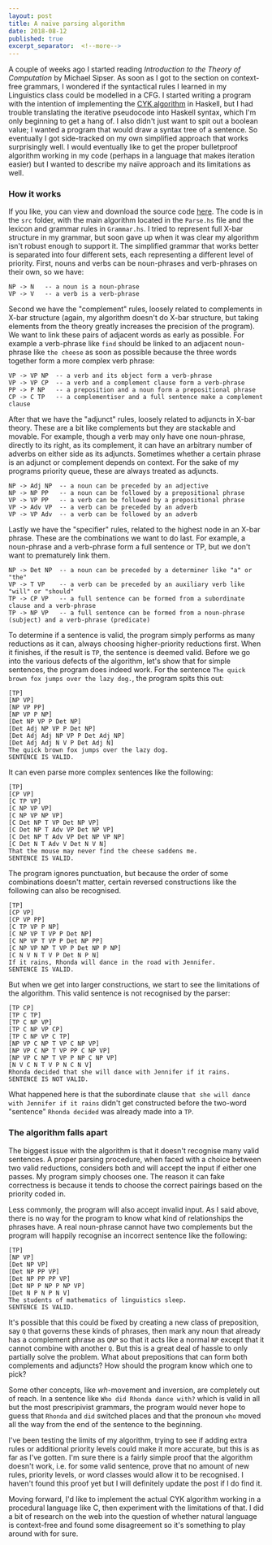 ```yaml
---
layout: post
title: A naïve parsing algorithm
date: 2018-08-12
published: true
excerpt_separator:  <!--more-->
---
```

A couple of weeks ago I started reading _Introduction to the Theory of Computation_ by Michael Sipser. As soon as I got to the section on context-free grammars, I wondered if the syntactical rules I learned in my Linguistics class could be modelled in a CFG. I started writing a program with the intention of implementing the [CYK algorithm](https://en.wikipedia.org/wiki/CYK_algorithm) in Haskell, but I had trouble translating the iterative pseudocode into Haskell syntax, which I'm only beginning to get a hang of. I also didn't just want to spit out a boolean value; I wanted a program that would draw a syntax tree of a sentence. So eventually I got side-tracked on my own simplified approach that works surprisingly well. I would eventually like to get the proper bulletproof algorithm working in my code (perhaps in a language that makes iteration easier) but I wanted to describe my naïve approach and its limitations as well.  
<!--more-->
### How it works
If you like, you can view and download the source code [here](https://github.com/marcelgoh/nl-parser). The code is in the `src` folder, with the main algorithm located in the `Parse.hs` file and the lexicon and grammar rules in `Grammar.hs`. I tried to represent full X-bar structure in my grammar, but soon gave up when it was clear my algorithm isn't robust enough to support it. The simplified grammar that works better is separated into four different sets, each representing a different level of priority. First, nouns and verbs can be noun-phrases and verb-phrases on their own, so we have:
```
NP -> N   -- a noun is a noun-phrase
VP -> V   -- a verb is a verb-phrase
```
Second we have the "complement" rules, loosely related to complements in X-bar structure (again, my algorithm doesn't do X-bar structure, but taking elements from the theory greatly increases the precision of the program). We want to link these pairs of adjacent words as early as possible. For example a verb-phrase like `find` should be linked to an adjacent noun-phrase like `the cheese` as soon as possible because the three words together form a more complex verb phrase:
```
VP -> VP NP  -- a verb and its object form a verb-phrase
VP -> VP CP  -- a verb and a complement clause form a verb-phrase
PP -> P NP   -- a preposition and a noun form a prepositional phrase
CP -> C TP   -- a complementiser and a full sentence make a complement clause
```
After that we have the "adjunct" rules, loosely related to adjuncts in X-bar theory. These are a bit like complements but they are stackable and movable. For example, though a verb may only have one noun-phrase, directly to its right, as its complement, it can have an arbitrary number of adverbs on either side as its adjuncts. Sometimes whether a certain phrase is an adjunct or complement depends on context. For the sake of my programs priority queue, these are always treated as adjuncts.
```
NP -> Adj NP  -- a noun can be preceded by an adjective
NP -> NP PP   -- a noun can be followed by a prepositional phrase
VP -> VP PP   -- a verb can be followed by a prepositional phrase
VP -> Adv VP  -- a verb can be preceded by an adverb
VP -> VP Adv  -- a verb can be followed by an adverb
```
Lastly we have the "specifier" rules, related to the highest node in an X-bar phrase. These are the combinations we want to do last. For example, a noun-phrase and a verb-phrase form a full sentence or TP, but we don't want to prematurely link them.
```
NP -> Det NP  -- a noun can be preceded by a determiner like "a" or "the"
VP -> T VP    -- a verb can be preceded by an auxiliary verb like "will" or "should"
TP -> CP VP   -- a full sentence can be formed from a subordinate clause and a verb-phrase
TP -> NP VP   -- a full sentence can be formed from a noun-phrase (subject) and a verb-phrase (predicate)
```
To determine if a sentence is valid, the program simply performs as many reductions as it can, always choosing higher-priority reductions first. When it finishes, if the result is `TP`, the sentence is deemed valid. Before we go into the various defects of the algorithm, let's show that for simple sentences, the program does indeed work. For the sentence `The quick brown fox jumps over the lazy dog.`, the program spits this out:
```
[TP]
[NP VP]
[NP VP PP]
[NP VP P NP]
[Det NP VP P Det NP]
[Det Adj NP VP P Det NP]
[Det Adj Adj NP VP P Det Adj NP]
[Det Adj Adj N V P Det Adj N]
The quick brown fox jumps over the lazy dog.
SENTENCE IS VALID.
```
It can even parse more complex sentences like the following:
```
[TP]
[CP VP]
[C TP VP]
[C NP VP VP]
[C NP VP NP VP]
[C Det NP T VP Det NP VP]
[C Det NP T Adv VP Det NP VP]
[C Det NP T Adv VP Det NP VP NP]
[C Det N T Adv V Det N V N]
That the mouse may never find the cheese saddens me.
SENTENCE IS VALID.
```
The program ignores punctuation, but because the order of some combinations doesn't matter, certain reversed constructions like the following can also be recognised.
```
[TP]
[CP VP]
[CP VP PP]
[C TP VP P NP]
[C NP VP T VP P Det NP]
[C NP VP T VP P Det NP PP]
[C NP VP NP T VP P Det NP P NP]
[C N V N T V P Det N P N]
If it rains, Rhonda will dance in the road with Jennifer.
SENTENCE IS VALID.
```
But when we get into larger constructions, we start to see the limitations of the algorithm. This valid sentence is not recognised by the parser:
```
[TP CP]
[TP C TP]
[TP C NP VP]
[TP C NP VP CP]
[TP C NP VP C TP]
[NP VP C NP T VP C NP VP]
[NP VP C NP T VP PP C NP VP]
[NP VP C NP T VP P NP C NP VP]
[N V C N T V P N C N V]
Rhonda decided that she will dance with Jennifer if it rains.
SENTENCE IS NOT VALID.
```
What happened here is that the subordinate clause `that she will dance with Jennifer if it rains` didn't get constructed before the two-word "sentence" `Rhonda decided` was already made into a `TP`.
### The algorithm falls apart
The biggest issue with the algorithm is that it doesn't recognise many valid sentences. A proper parsing procedure, when faced with a choice between two valid reductions, considers both and will accept the input if either one passes. My program simply chooses one. The reason it can fake correctness is because it tends to choose the correct pairings based on the priority coded in.  

Less commonly, the program will also accept invalid input. As I said above, there is no way for the program to know what kind of relationships the phrases have. A real noun-phrase cannot have two complements but the program will happily recognise an incorrect sentence like the following:
```
[TP]
[NP VP]
[Det NP VP]
[Det NP PP VP]
[Det NP PP PP VP]
[Det NP P NP P NP VP]
[Det N P N P N V]
The students of mathematics of linguistics sleep.
SENTENCE IS VALID.
```
It's possible that this could be fixed by creating a new class of preposition, say `Q` that governs these kinds of phrases, then mark any noun that already has a complement phrase as `QNP` so that it acts like a normal `NP` except that it cannot combine with another `Q`. But this is a great deal of hassle to only partially solve the problem. What about prepositions that can form both complements and adjuncts? How should the program know which one to pick?  

Some other concepts, like _wh_-movement and inversion, are completely out of reach. In a sentence like `Who did Rhonda dance with?` which is valid in all but the most prescripivist grammars, the program would never hope to guess that `Rhonda` and `did` switched places and that the pronoun `who` moved all the way from the end of the sentence to the beginning.  

I've been testing the limits of my algorithm, trying to see if adding extra rules or additional priority levels could make it more accurate, but this is as far as I've gotten. I'm sure there is a fairly simple proof that the algorithm doesn't work, i.e. for some valid sentence, prove that no amount of new rules, priority levels, or word classes would allow it to be recognised. I haven't found this proof yet but I will definitely update the post if I do find it.  

Moving forward, I'd like to implement the actual CYK algorithm working in a procedural language like C, then experiment with the limitations of that. I did a bit of research on the web into the question of whether natural language is context-free and found some disagreement so it's something to play around with for sure.